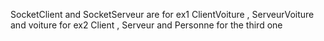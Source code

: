 SocketClient and SocketServeur are for ex1 
ClientVoiture , ServeurVoiture and voiture for ex2 
Client , Serveur and Personne for the third one 
